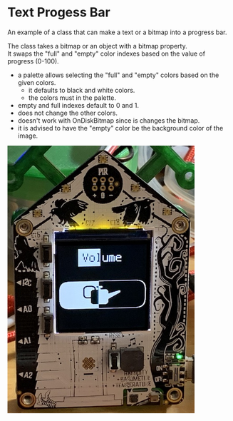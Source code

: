 # Text Progess Bar
An example of a class that can make a text or a bitmap into a progress bar.

The class takes a bitmap or an object with a bitmap property.  
It swaps the "full" and "empty" color indexes based on the value of progress (0-100).
- a palette allows selecting the "full" and "empty" colors based on the given colors.
  - it defaults to black and white colors.
  - the colors must in the palette.
- empty and full indexes default to 0 and 1.
- does not change the other colors.
- doesn't work with OnDiskBitmap since is changes the bitmap.
- it is advised to have the "empty" color be the background color of the image.

![Screenshot example](docs/example.jpg)
